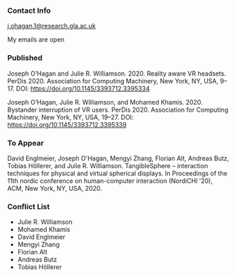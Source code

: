 ### Contact Info
j.ohagan.1@research.gla.ac.uk

My emails are open

### Published
Joseph O’Hagan and Julie R. Williamson. 2020. Reality aware VR headsets. PerDis 2020. Association for Computing Machinery, New York, NY, USA, 9–17. DOI: https://doi.org/10.1145/3393712.3395334

Joseph O’Hagan, Julie R. Williamson, and Mohamed Khamis. 2020. Bystander interruption of VR users. PerDis 2020. Association for Computing Machinery, New York, NY, USA, 19–27. DOI: https://doi.org/10.1145/3393712.3395339

### To Appear

David Englmeier, Joseph O'Hagan, Mengyi Zhang, Florian Alt, Andreas Butz, Tobias Höllerer, and Julie R. Williamson. TangibleSphere – interaction techniques for physical and virtual spherical displays. In Proceedings of the 11th nordic conference on human-computer interaction (NordiCHI ’20), ACM, New York, NY, USA, 2020.

### Conflict List
* Julie R. Williamson
* Mohamed Khamis
* David Englmeier
* Mengyi Zhang
* Florian Alt
* Andreas Butz
* Tobias Höllerer
